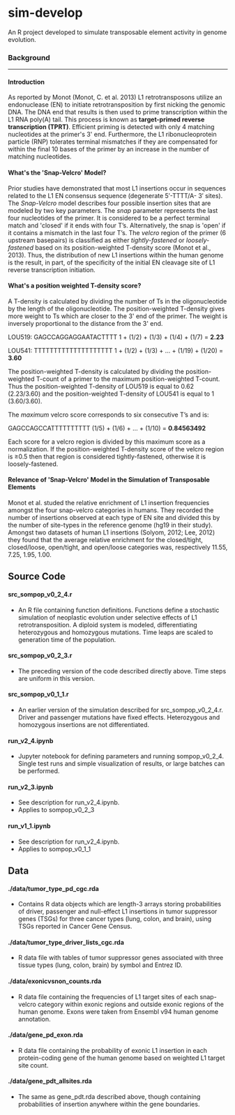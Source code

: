 # sim-develop
An R project developed to simulate transposable element activity in genome evolution.
### Background 
---
#### Introduction
 As reported by Monot (Monot, C. et al. 2013) L1 retrotransposons utilize an endonuclease (EN) to initiate retrotransposition by first nicking the genomic DNA. The DNA end that results is then used to prime transcription within the L1 RNA poly(A) tail. This process is known as __target-primed reverse transcription (TPRT)__. Efficient priming is detected with only 4 matching nucleotides at the primer's 3' end. Furthermore, the L1 ribonucleoprotein particle (RNP) tolerates terminal mismatches if they are compensated for within the final 10 bases of the primer by an increase in the number of matching nucleotides.

#### What's the 'Snap-Velcro' Model?
Prior studies have demonstrated that most L1 insertions occur in sequences related to the L1 EN consensus sequence (degenerate 5′-TTTT/A- 3′ sites). The *Snap-Velcro* model describes four possible insertion sites that are modeled by two key parameters. The *snap* parameter represents the last four nucleotides of the primer. It is considered to be a perfect terminal match and 'closed' if it ends with four T’s. Alternatively, the snap is 'open' if it contains a mismatch in the last four T’s. The *velcro* region of the primer (6 upstream basepairs) is classified as either *tightly-fastened* or *loosely-fastened* based on its position-weighted T-density score (Monot et al., 2013). Thus, the distribution of new L1 insertions within the human genome is the result, in part, of the specificity of the initial EN cleavage site of L1 reverse transcription initiation.

#### What's a position weighted T-density score?
A T-density is calculated by dividing the number of Ts in the oligonucleotide by the length of the oligonucleotide. The position-weighted T-density gives more weight to Ts which are closer to the 3' end of the primer. The weight is inversely proportional to the distance from the 3' end.

LOU519:
GAGCCAGGAGGAATACTTTT
1 + (1/2) + (1/3) + (1/4) + (1/7) = **2.23**

LOU541:
TTTTTTTTTTTTTTTTTTTT
1 + (1/2) + (1/3) + ... + (1/19) + (1/20) = **3.60**

The position-weighted T-density is calculated by dividing the position-weighted T-count of a primer to the maximum position-weighted T-count. Thus the position-weighted T-density of LOU519 is equal to 0.62 (2.23/3.60) and the position-weighted T-density of LOU541 is equal to 1 (3.60/3.60). 

The *maximum* velcro score corresponds to six consecutive T’s and is:

GAGCCAGCCATTTTTTTTTT
(1/5) + (1/6) + ... + (1/10) = **0.84563492** 

Each score for a velcro region is divided by this maximum score as a normalization. If the position-weighted T-density score of the velcro region is ≥0.5 then that region is considered tightly-fastened, otherwise it is loosely-fastened.

#### Relevance of 'Snap-Velcro' Model in the Simulation of Transposable Elements
Monot et al. studed the relative enrichment of L1 insertion frequencies amongst the four snap-velcro categories in humans. They recorded the number of insertions observed at each type of EN site and divided this by the number of site-types in the reference genome (hg19 in their study). Amongst two datasets of human L1 insertions (Solyom, 2012; Lee, 2012) they found that the average relative enrichment for the closed/tight, closed/loose, open/tight, and open/loose categories was, respectively 11.55, 7.25, 1.95, 1.00. 


## Source Code

#### src_sompop_v0_2_4.r
* An R file containing function definitions. Functions define a stochastic simulation of neoplastic evolution under selective effects of L1 retrotransposition. A diploid system is modeled, differentiating heterozygous and homozygous mutations. Time leaps are scaled to generation time of the population.

#### src_sompop_v0_2_3.r
* The preceding version of the code described directly above. Time steps are uniform in this version.

#### src_sompop_v0_1_1.r
* An earlier version of the simulation described for src_sompop_v0_2_4.r. Driver and passenger mutations have fixed effects. Heterozygous and homozygous insertions are not differentiated.

#### run_v2_4.ipynb
* Jupyter notebook for defining parameters and running sompop_v0_2_4. Single test runs and simple visualization of results, or large batches can be performed.

#### run_v2_3.ipynb
* See description for run_v2_4.ipynb.
* Applies to sompop_v0_2_3

#### run_v1_1.ipynb
* See description for run_v2_4.ipynb.
* Applies to sompop_v0_1_1


## Data

#### ./data/tumor_type_pd_cgc.rda
* Contains R data objects which are length-3 arrays storing probabilities of driver, passenger and null-effect L1 insertions in tumor suppressor genes (TSGs) for three cancer types (lung, colon, and brain), using TSGs reported in Cancer Gene Census.

#### ./data/tumor_type_driver_lists_cgc.rda
* R data file with tables of tumor suppressor genes associated with three tissue types (lung, colon, brain) by symbol and Entrez ID.

#### ./data/exonicvsnon_counts.rda
* R data file containing the frequencies of L1 target sites of each snap-velcro category within exonic regions and outside exonic regions of the human genome. Exons were taken from Ensembl v94 human genome annotation.

#### ./data/gene_pd_exon.rda
* R data file containing the probability of exonic L1 insertion in each protein-coding gene of the human genome based on weighted L1 target site count.

#### ./data/gene_pdt_allsites.rda
* The same as gene_pdt.rda described above, though containing probabilities of insertion anywhere within the gene boundaries.
